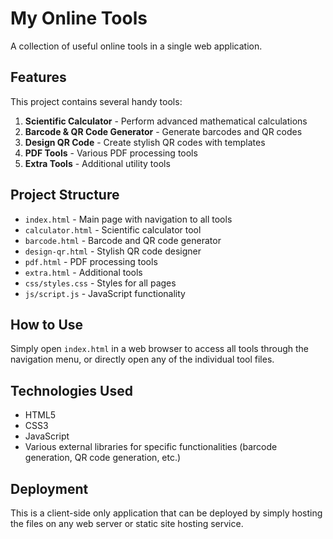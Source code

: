 # My Online Tools

A collection of useful online tools in a single web application.

## Features

This project contains several handy tools:

1. **Scientific Calculator** - Perform advanced mathematical calculations
2. **Barcode & QR Code Generator** - Generate barcodes and QR codes
3. **Design QR Code** - Create stylish QR codes with templates
4. **PDF Tools** - Various PDF processing tools
5. **Extra Tools** - Additional utility tools

## Project Structure

- `index.html` - Main page with navigation to all tools
- `calculator.html` - Scientific calculator tool
- `barcode.html` - Barcode and QR code generator
- `design-qr.html` - Stylish QR code designer
- `pdf.html` - PDF processing tools
- `extra.html` - Additional tools
- `css/styles.css` - Styles for all pages
- `js/script.js` - JavaScript functionality

## How to Use

Simply open `index.html` in a web browser to access all tools through the navigation menu, or directly open any of the individual tool files.

## Technologies Used

- HTML5
- CSS3
- JavaScript
- Various external libraries for specific functionalities (barcode generation, QR code generation, etc.)

## Deployment

This is a client-side only application that can be deployed by simply hosting the files on any web server or static site hosting service.